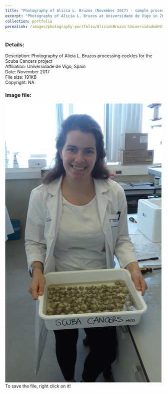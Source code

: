 ```yaml
---
title: "Photography of Alicia L. Bruzos (November 2017) - sample processing"
excerpt: "Photography of Alicia L. Bruzos at Universidade de Vigo in 2017 <br/><img src='/images/photography-portfolio/AliciaLBruzos-UniversidadedeVigo-Nov2017-sampling.jpg'>"
collection: portfolio
permalink: /images/photography-portfolio/AliciaLBruzos-UniversidadedeVigo-Nov2017-sampling
---
```


### Details: <br/>
Description: Photography of Alicia L. Bruzos processing cockles for the Scuba Cancers project <br/>
Affiliation: Universidade de Vigo, Spain <br/>
Date: November 2017 <br/>
File size: 191KB <br/>
Copyright: NA <br/> 

### Image file: <br/>
<img src='/images/photography-portfolio/AliciaLBruzos-UniversidadedeVigo-Nov2017-sampling.jpg' width="500">  
To save the file, right click on it!
